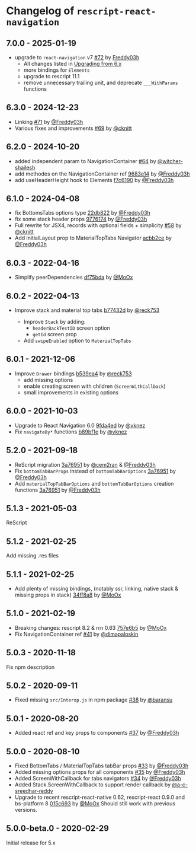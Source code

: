 # Changelog of `rescript-react-navigation`

## 7.0.0 - 2025-01-19

- upgrade to `react-navigation` v7 [#72](https://github.com/rescript-react-native/rescript-react-navigation/pull/72) by [Freddy03h](https://github.com/Freddy03h)
  - All changes listed in [Upgrading from 6.x](https://reactnavigation.org/docs/upgrading-from-6.x/)
  - more bindings for `Elements`
  - upgrade to rescript 11.1
  - remove unnecessary trailing unit, and deprecate `___WithParams` functions

## 6.3.0 - 2024-12-23

- Linking [#71](https://github.com/rescript-react-native/rescript-react-navigation/pull/71) by [@Freddy03h](https://github.com/Freddy03h)
- Various fixes and improvements [#69](https://github.com/rescript-react-native/rescript-react-navigation/pull/69) by [@cknitt](https://github.com/cknitt)

## 6.2.0 - 2024-10-20

- added independent param to NavigationContainer [#64](https://github.com/rescript-react-native/rescript-react-navigation/pull/64) by [@witcher-shailesh](https://github.com/witcher-shailesh)
- add methodes on the NavigationContainer ref [9683e14](https://github.com/rescript-react-native/rescript-react-navigation/commit/9683e140d63dccbd14867180a26e58d86f5b65df) by [@Freddy03h](https://github.com/Freddy03h)
- add useHeaderHeight hook to Elements [f7c6190](https://github.com/rescript-react-native/rescript-react-navigation/commit/f7c61906df8d9a09e0372e3a5f12e856619ae634) by [@Freddy03h](https://github.com/Freddy03h)

## 6.1.0 - 2024-04-08

- fix BottomsTabs options type [22db822](https://github.com/rescript-react-native/rescript-react-navigation/commit/22db8227688dd08f7e36810351ca3b646dcb0f1a) by [@Freddy03h](https://github.com/Freddy03h)
- fix some stack header props [9776174](https://github.com/rescript-react-native/rescript-react-navigation/commit/9776174ca6b030f8fcb6b4142d5d41c57519a00d) by [@Freddy03h](https://github.com/Freddy03h)
- Full rewrite for JSX4, records with optional fields + simplicity [#58](https://github.com/rescript-react-native/rescript-react-navigation/pull/58) by [@cknitt](https://github.com/cknitt)
- Add initialLayout prop to MaterialTopTabs Navigator [acbb2ce](https://github.com/rescript-react-native/rescript-react-navigation/commit/acbb2cec4ab7054fa185ed8b79fdd9d0e9dd9a2a) by [@Freddy03h](https://github.com/Freddy03h)

## 6.0.3 - 2022-04-16

- Simplify peerDependencies [df75bda](https://github.com/rescript-react-native/rescript-react-navigation/commit/df75bda) by [@MoOx](https://github.com/MoOx)

## 6.0.2 - 2022-04-13

- Improve stack and material top tabs [b77432d](https://github.com/rescript-react-native/rescript-react-navigation/commit/b77432d) by [@reck753](https://github.com/reck753)

  - Improve `Stack` by adding:
    - `headerBackTestID` screen option
    - `getId` screen prop
  - Add `swipeEnabled` option to `MaterialTopTabs`

## 6.0.1 - 2021-12-06

- Improve `Drawer` bindings [b539ea4](https://github.com/rescript-react-native/rescript-react-navigation/commit/b539ea4) by [@reck753](https://github.com/reck753)
  - add missing options
  - enable creating screen with children (`ScreenWithCallback`)
  - small improvements in existing options

## 6.0.0 - 2021-10-03

- Upgrade to React Navigation 6.0 [9fda4ed](https://github.com/rescript-react-native/rescript-react-navigation/commit/9fda4ed) by [@vknez](https://github.com/vknez)
- Fix `navigateBy*` functions [b89bf1e](https://github.com/rescript-react-native/rescript-react-navigation/commit/b89bf1e) by [@vknez](https://github.com/vknez)

## 5.2.0 - 2021-09-18

- ReScript migration [3a76951](https://github.com/rescript-react-native/rescript-react-navigation/commit/3a76951) by [@cem2ran](https://github.com/cem2ran) & [@Freddy03h](https://github.com/Freddy03h)
- Fix `bottomTabBarProps` instead of `bottomTabBarOptions` [3a76951](https://github.com/rescript-react-native/rescript-react-navigation/commit/3a76951) by [@Freddy03h](https://github.com/Freddy03h)
- Add `materialTopTabBarOptions` and `bottomTabBarOptions` creation functions [3a76951](https://github.com/rescript-react-native/rescript-react-navigation/commit/3a76951) by [@Freddy03h](https://github.com/Freddy03h)

## 5.1.3 - 2021-05-03

ReScript

## 5.1.2 - 2021-02-25

Add missing .res files

## 5.1.1 - 2021-02-25

- Add plenty of missing bindings, (notably ssr, linking, native stack & missing props in stack) [34ff8a8](https://github.com/rescript-react-native/rescript-react-navigation/commit/34ff8a8) by [@MoOx](https://github.com/MoOx)

## 5.1.0 - 2021-02-19

- Breaking changes: rescript 8.2 & rrn 0.63 [757e6b5](https://github.com/rescript-react-native/rescript-react-navigation/commit/757e6b5) by [@MoOx](https://github.com/MoOx)
- Fix NavigationContainer ref [#41](https://github.com/rescript-react-native/rescript-react-navigation/pull/41) by [@dimapaloskin](https://github.com/dimapaloskin)

## 5.0.3 - 2020-11-18

Fix npm description

## 5.0.2 - 2020-09-11

- Fixed missing `src/Interop.js` in npm package [#38](https://github.com/rescript-react-native/rescript-react-navigation/pull/38) by [@baransu](https://github.com/baransu)

## 5.0.1 - 2020-08-20

- Added react ref and key props to components [#37](https://github.com/rescript-react-native/rescript-react-navigation/pull/37) by [@Freddy03h](https://github.com/Freddy03h)

## 5.0.0 - 2020-08-10

- Fixed BottomTabs / MaterialTopTabs tabBar props [#33](https://github.com/rescript-react-native/rescript-react-navigation/pull/33) by [@Freddy03h](https://github.com/Freddy03h)
- Added missing options props for all components [#35](https://github.com/rescript-react-native/rescript-react-navigation/pull/35) by [@Freddy03h](https://github.com/Freddy03h)
- Added ScreenWithCallback for tabs navigators [#34](https://github.com/rescript-react-native/rescript-react-navigation/pull/34) by [@Freddy03h](https://github.com/Freddy03h)
- Added Stack.ScreenWithCallback to support render callback by [@a-c-sreedhar-reddy ](https://github.com/a-c-sreedhar-reddy)
- Upgrade to recent rescript-react-native 0.62, rescript-react 0.9.0 and bs-platform 8 [015c693](https://github.com/rescript-react-native/rescript-react-navigation/commit/015c693) by [@MoOx](https://github.com/MoOx)
  Should still work with previous versions.

## 5.0.0-beta.0 - 2020-02-29

Initial release for 5.x

